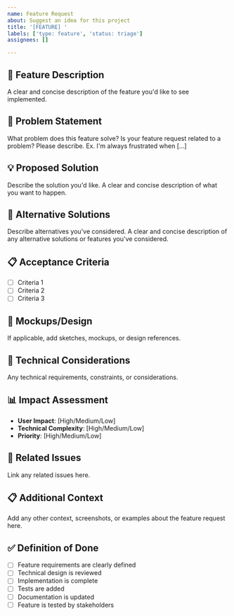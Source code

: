 ```yaml
---
name: Feature Request
about: Suggest an idea for this project
title: '[FEATURE] '
labels: ['type: feature', 'status: triage']
assignees: []

---
```


## 🚀 Feature Description
A clear and concise description of the feature you'd like to see implemented.

## 🎯 Problem Statement
What problem does this feature solve? Is your feature request related to a problem? Please describe.
Ex. I'm always frustrated when [...]

## 💡 Proposed Solution
Describe the solution you'd like. A clear and concise description of what you want to happen.

## 🔄 Alternative Solutions
Describe alternatives you've considered. A clear and concise description of any alternative solutions or features you've considered.

## 📋 Acceptance Criteria
- [ ] Criteria 1
- [ ] Criteria 2
- [ ] Criteria 3

## 🎨 Mockups/Design
If applicable, add sketches, mockups, or design references.

## 🔧 Technical Considerations
Any technical requirements, constraints, or considerations.

## 📊 Impact Assessment
- **User Impact**: [High/Medium/Low]
- **Technical Complexity**: [High/Medium/Low]
- **Priority**: [High/Medium/Low]

## 🔗 Related Issues
Link any related issues here.

## 📋 Additional Context
Add any other context, screenshots, or examples about the feature request here.

## ✅ Definition of Done
- [ ] Feature requirements are clearly defined
- [ ] Technical design is reviewed
- [ ] Implementation is complete
- [ ] Tests are added
- [ ] Documentation is updated
- [ ] Feature is tested by stakeholders